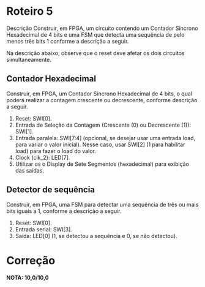 # Roteiro 5

Descrição
Construir, em FPGA, um circuito contendo um Contador Síncrono Hexadecimal de 4 bits e uma FSM que detecta uma sequência de pelo menos três bits 1 conforme a descrição a seguir.

Na descrição abaixo, observe que o reset deve afetar os dois circuitos simultaneamente.

## Contador Hexadecimal
Construir, em FPGA, um Contador Síncrono Hexadecimal de 4 bits, o qual poderá realizar a contagem crescente ou decrescente, conforme descrição a seguir.

1. Reset: SWI[0].
2. Entrada de Seleção da Contagem (Crescente (0) ou Decrescente (1)): SWI[1].
3. Entrada paralela: SWI[7:4] (opcional, se desejar usar uma entrada load, para variar o valor inicial). Nesse caso, usar SWI[2] (1 para habilitar load) para fazer o load do valor.
4. Clock (clk_2): LED[7].
5. Utilizar os o Display de Sete Segmentos (hexadecimal) para exibição das saídas.

## Detector de sequência
Construir, em FPGA, uma FSM para detectar uma sequência de três ou mais bits iguais a 1, conforme a descrição a seguir.

1. Reset: SWI[0].
2. Entrada serial: SWI[3].
3. Saída: LED[0] (1, se detectou a sequência e 0, se não detectou).

# Correção

**NOTA: 10,0/10,0**